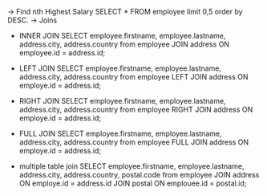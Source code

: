 -> Find nth Highest Salary
SELECT * FROM employee limit 0,5 order by DESC.
-> Joins
- INNER JOIN
  SELECT employee.firstname, employee.lastname, address.city, address.country from employee
  JOIN address ON employee.id = address.id;

- LEFT JOIN
  SELECT employee.firstname, employee.lastname, address.city, address.country from employee
  LEFT JOIN address ON employe.id = address.id;

- RIGHT JOIN
  SELECT employee.firstname, employee.lastname, address.city, address.country from employee
  RIGHT JOIN address ON employe.id = address.id;

- FULL JOIN
  SELECT employee.firstname, employee.lastname, address.city, address.country from employee
  FULL JOIN address ON employe.id = address.id;

- multiple table join
  SELECT employee.firstname, employee.lastname, address.city, address.country, postal.code from employee
  JOIN address ON employe.id = address.id
  JOIN postal ON emplouee.id = postal.id;